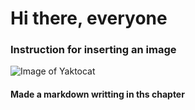 # Hi there, everyone

### Instruction for inserting an image
![Image of Yaktocat](https://octodex.github.com/images/yaktocat.png) 














































#### Made a markdown writting in ths chapter
